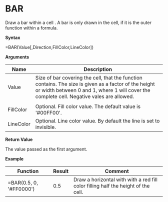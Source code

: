 # BAR

Draw a bar within a cell . A bar is only drawn in the cell, if it is the
outer function within a formula.

**Syntax**

=BAR(Value\[,Direction,FillColor,LineColor\])

**Arguments**

| Name      | Description                                                                                                                                                                                        |
|-----------|----------------------------------------------------------------------------------------------------------------------------------------------------------------------------------------------------|
| Value     | Size of bar covering the cell, that the function contains. The size is given as a factor of the height or width between 0 and 1, where 1 will cover the complete cell. Negative vales are allowed. |
|           |                                                                                                                                                                                                    |
| FillColor | Optional. Fill color value. The default value is '\#00FF00'.                                                                                                                                       |
| LineColor | Optional. Line color value. By default the line is set to invisible.                                                                                                                               |

**Return Value**

The value passed as the first argument.

**Example**

| Function                 | Result | Comment                                                                           |
|--------------------------|--------|-----------------------------------------------------------------------------------|
| =BAR(0.5, 0, '\#FF0000') | 0.5    | Draw a horizontal with with a red fill color filling half the height of the cell. |
